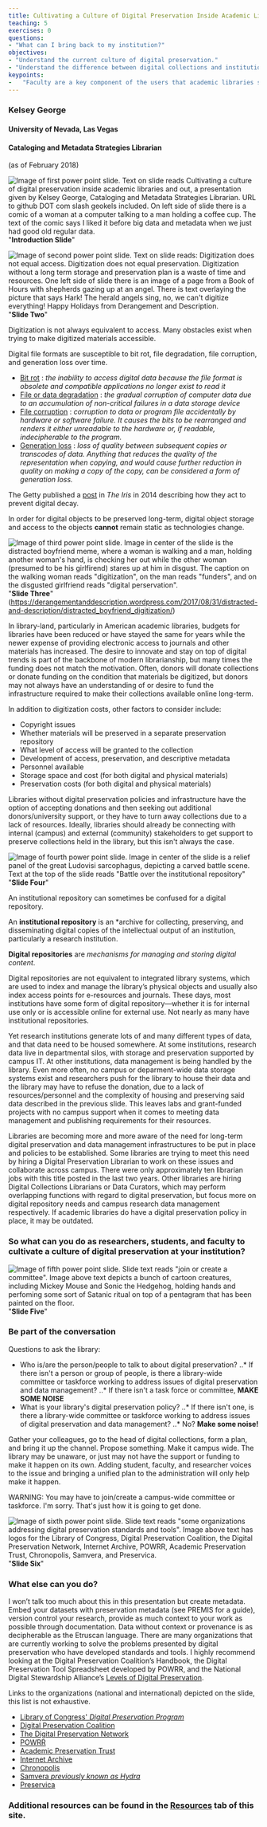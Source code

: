 ```yaml
---
title: Cultivating a Culture of Digital Preservation Inside Academic Libraries and Out
teaching: 5
exercises: 0
questions:
- "What can I bring back to my institution?"
objectives:
- "Understand the current culture of digital preservation."
- "Understand the difference between digital collections and institutional repositories."
keypoints:
-   "Faculty are a key component of the users that academic libraries serve and have power to influence the University administration's decision to support library services."
---
```


### Kelsey George
#### University of Nevada, Las Vegas 
#### Cataloging and Metadata Strategies Librarian 
(as of February 2018)


![Image of first power point slide. Text on slide reads Cultivating a culture of digital preservation inside academic libraries and out, a presentation given by Kelsey George, Cataloging and Metadata Strategies Librarian. URL to github DOT com slash geokels included. On left side of slide there is a comic of a woman at a computer talking to a man holding a coffee cup. The text of the comic says I liked it before big data and metadata when we just had good old regular data.](https://github.com/geokels/dig-preservation/blob/gh-pages/fig/kdg_ppx1.PNG) "**Introduction Slide**"

![Image of second power point slide. Text on slide reads: Digitization does not equal access. Digitization does not equal preservation. Digitization without a long term storage and preservation plan is a waste of time and resources. One left side of slide there is an image of a page from a Book of Hours with shepherds gazing up at an angel. There is text overlaying the picture that says Hark! The herald angels sing, no, we can't digitize everything! Happy Holidays from Derangement and Description.](https://github.com/geokels/dig-preservation/blob/gh-pages/fig/kdg_ppx2.PNG) "**Slide Two**"

Digitization is not always equivalent to access. 
Many obstacles exist when trying to make digitized materials accessible.

Digital file formats are susceptible to bit rot, file degradation, file corruption, and generation loss over time. 


* [Bit rot] : *the inability to access digital data because the file format is obsolete and compatible applications no longer exist to read it*
* [File or data degradation] : *the gradual corruption of computer data due to an accumulation of non-critical failures in a data storage device*
* [File corruption] : *corruption to data or program file accidentally by hardware or software failure. It causes the bits to be rearranged and renders it either unreadable to the hardware or, if readable, indecipherable to the program.*
* [Generation loss] : *loss of quality between subsequent copies or transcodes of data. Anything that reduces the quality of the representation when copying, and would cause further reduction in quality on making a copy of the copy, can be considered a form of generation loss.*

The Getty published a [post] in *The Iris* in 2014 describing how they act to prevent digital decay. 

[Bit rot]: https://www.pcmag.com/encyclopedia/term/67563/bit-rot
[File or data degradation]: https://en.wikipedia.org/wiki/Data_degradation
[File corruption]: http://www.yourdictionary.com/corrupted-file
[Generation loss]: https://en.wikipedia.org/wiki/Generation_loss
[post]: http://blogs.getty.edu/iris/preventing-digital-decay/

In order for digital objects to be preserved long-term, digital object storage and access to the objects **cannot** remain static as technologies change.



![Image of third power point slide. Image in center of the slide is the distracted boyfriend meme, where a woman is walking and a man, holding another woman's hand, is checking her out while the other woman (presumed to be his girlfirend) stares up at him in disgust. The caption on the walking woman reads "digitization", on the man reads "funders", and on the disgusted girlfriend reads "digital perservation".](https://github.com/geokels/dig-preservation/blob/gh-pages/fig/kdg_ppx3.PNG) "**Slide Three**" (https://derangementanddescription.wordpress.com/2017/08/31/distracted-and-description/distracted_boyfriend_digitization/)

In library-land, particularly in American academic libraries, budgets for libraries have been reduced or have stayed the same for years while the newer expense of providing electronic access to journals and other materials has increased. The desire to innovate and stay on top of digital trends is part of the backbone of modern librarianship, but many times the funding does not match the motivation. Often, donors will donate collections or donate funding on the condition that materials be digitized, but donors may not always have an understanding of or desire to fund the infrastructure required to make their collections available online long-term. 

In addition to digitization costs, other factors to consider include:
* Copyright issues
* Whether materials will be preserved in a separate preservation repository
* What level of access will be granted to the collection
* Development of access, preservation, and descriptive metadata
* Personnel available
* Storage space and cost (for both digital and physical materials)
* Preservation costs (for both digital and physical materials)

Libraries without digital preservation policies and infrastructure have the option of accepting donations and then seeking out additional donors/university support, or they have to turn away collections due to a lack of resources. Ideally, libraries should already be connecting with internal (campus) and external (community) stakeholders to get support to preserve collections held in the library, but this isn't always the case.


![Image of fourth power point slide. Image in center of the slide is a relief panel of the great Ludovisi sarcophagus, depicting a carved battle scene. Text at the top of the slide reads "Battle over the institutional repository"](https://github.com/geokels/dig-preservation/blob/gh-pages/fig/kdg_ppx4.PNG) "**Slide Four**"

An institutional repository can sometimes be confused for a digital repository. 

An **institutional repository** is an *archive for collecting, preserving, and disseminating digital copies of the intellectual output of an institution, particularly a research institution. 

**Digital repositories** are *mechanisms for managing and storing digital content*. 

Digital repositories are not equivalent to integrated library systems, which are used to index and manage the library’s physical objects and usually also index access points for e-resources and journals. These days, most institutions have some form of digital repository—whether it is for internal use only or is accessible online for external use. Not nearly as many have institutional repositories. 

Yet research institutions generate lots of and many different types of data, and that data need to be housed somewhere. At some institutions, research data live in departmental silos, with storage and preservation supported by campus IT. At other institutions, data management is being handled by the library. Even more often, no campus or deparment-wide data storage systems exist and researchers push for the library to house their data and the library may have to refuse the donation, due to a lack of resources/personnel and the complexity of housing and preserving said data described in the previous slide. This leaves labs and grant-funded projects with no campus support when it comes to meeting data management and publishing requirements for their resources.

Libraries are becoming more and more aware of the need for long-term digital preservation and data management infrastructures to be put in place and policies to be established. Some libraries are trying to meet this need by hiring a Digital Preservation Librarian to work on these issues and collaborate across campus. There were only approximately ten librarian jobs with this title posted in the last two years. Other libraries are hiring Digital Collections Librarians or Data Curators, which may perform overlapping functions with regard to digital preservation, but focus more on digital repository needs and campus research data management respectively. If academic libraries do have a digital preservation policy in place, it may be outdated.

### So what can you do as researchers, students, and faculty to cultivate a culture of digital preservation at your institution?

![Image of fifth power point slide. Slide text reads "join or create a committee". Image above text depicts a bunch of cartoon creatures, including Mickey Mouse and Sonic the Hedgehog, holding hands and perfoming some sort of Satanic ritual on top of a pentagram that has been painted on the floor.](https://github.com/geokels/dig-preservation/blob/gh-pages/fig/kdg_ppx5.PNG) "**Slide Five**"

### Be part of the conversation

Questions to ask the library:

* Who is/are the person/people to talk to about digital preservation?
..* If there isn't a person or group of people, is there a library-wide committee or taskforce working to address issues of digital preservation and data management?
..* If there isn't a task force or committee, **MAKE SOME NOISE** 
* What is your library's digital preservation policy?
..* If there isn't one, is there a library-wide committee or taskforce working to address issues of digital preservation and data management? 
..* No? **Make some noise!** 

Gather your colleagues, go to the head of digital collections, form a plan, and bring it up the channel. Propose something. Make it campus wide. The library may be unaware, or just may not have the support or funding to make it happen on its own. Adding student, faculty, and researcher voices to the issue and bringing a unified plan to the administration will only help make it happen.

WARNING: You may have to join/create a campus-wide committee or taskforce. I'm sorry. That's just how it is going to get done.

![Image of sixth power point slide. Slide text reads "some organizations addressing digital preservation standards and tools". Image above text has logos for the Library of Congress, Digital Preservation Coalition, the Digital Preservation Network, Internet Archive, POWRR, Academic Preservation Trust, Chronopolis, Samvera, and Preservica.](https://github.com/geokels/dig-preservation/blob/gh-pages/fig/kdg_ppx6.PNG) "**Slide Six**"

### What else can you do?

I won’t talk too much about this in this presentation but create metadata. Embed your datasets with preservation metadata (see PREMIS for a guide), version control your research, provide as much context to your work as possible through documentation. Data without context or provenance is as decipherable as the Etruscan language. There are many organizations that are currently working to solve the problems presented by digital preservation who have developed standards and tools. I highly recommend looking at the Digital Preservation Coalition’s Handbook, the Digital Preservation Tool Spreadsheet developed by POWRR, and the National Digital Stewardship Alliance’s [Levels of Digital Preservation].


Links to the organizations (national and international) depicted on the slide, this list is not exhaustive.

* [Library of Congress' *Digital Preservation Program*]
* [Digital Preservation Coalition]
* [The Digital Preservation Network]
* [POWRR]
* [Academic Preservation Trust]
* [Internet Archive]
* [Chronopolis]
* [Samvera *previously known as Hydra*]
* [Preservica]


### Additional resources can be found in the [Resources] tab of this site.

[Levels of Digital Preservation]: http://ndsa.org/activities/levels-of-digital-preservation/
[Library of Congress' *Digital Preservation Program*]: http://www.digitalpreservation.gov/
[Digital Preservation Coalition]: http://www.dpconline.org/
[The Digital Preservation Network]: https://dpn.org/
[POWRR]: http://digitalpowrr.niu.edu/
[Academic Preservation Trust]: http://aptrust.org/
[Internet Archive]: https://archive.org/
[Chronopolis]: http://libraries.ucsd.edu/chronopolis/
[Samvera *previously known as Hydra*]: http://samvera.org/
[Preservica]: https://preservica.com/

[Resources]: https://geokels.github.io/dig-preservation/07-resources/

